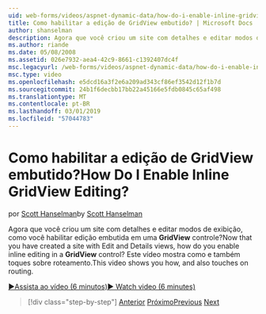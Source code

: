 ```yaml
---
uid: web-forms/videos/aspnet-dynamic-data/how-do-i-enable-inline-gridview-editing
title: Como habilitar a edição de GridView embutido? | Microsoft Docs
author: shanselman
description: Agora que você criou um site com detalhes e editar modos de exibição, como você habilitar a edição embutida em um controle GridView? Este vídeo mostra como e também toqu...
ms.author: riande
ms.date: 05/08/2008
ms.assetid: 026e7932-aea4-42c9-8661-c1392407dc4f
msc.legacyurl: /web-forms/videos/aspnet-dynamic-data/how-do-i-enable-inline-gridview-editing
msc.type: video
ms.openlocfilehash: e5dcd16a3f2e6a209ad343cf86ef3542d12f1b7d
ms.sourcegitcommit: 24b1f6decbb17bb22a45166e5fdb0845c65af498
ms.translationtype: MT
ms.contentlocale: pt-BR
ms.lasthandoff: 03/01/2019
ms.locfileid: "57044783"
---
```

<a name="how-do-i-enable-inline-gridview-editing"></a><span data-ttu-id="948bf-105">Como habilitar a edição de GridView embutido?</span><span class="sxs-lookup"><span data-stu-id="948bf-105">How Do I Enable Inline GridView Editing?</span></span>
====================
<span data-ttu-id="948bf-106">por [Scott Hanselman](https://github.com/shanselman)</span><span class="sxs-lookup"><span data-stu-id="948bf-106">by [Scott Hanselman](https://github.com/shanselman)</span></span>

<span data-ttu-id="948bf-107">Agora que você criou um site com detalhes e editar modos de exibição, como você habilitar edição embutida em uma **GridView** controle?</span><span class="sxs-lookup"><span data-stu-id="948bf-107">Now that you have created a site with Edit and Details views, how do you enable inline editing in a **GridView** control?</span></span> <span data-ttu-id="948bf-108">Este vídeo mostra como e também toques sobre roteamento.</span><span class="sxs-lookup"><span data-stu-id="948bf-108">This video shows you how, and also touches on routing.</span></span>

[<span data-ttu-id="948bf-109">&#9654;Assista ao vídeo (6 minutos)</span><span class="sxs-lookup"><span data-stu-id="948bf-109">&#9654; Watch video (6 minutes)</span></span>](https://channel9.msdn.com/Blogs/ASP-NET-Site-Videos/how-do-i-enable-inline-gridview-editing)

> [!div class="step-by-step"]
> <span data-ttu-id="948bf-110">[Anterior](your-first-scaffold-and-what-is-dynamic-data.md)
> [Próximo](how-do-i-change-how-my-fields-render.md)</span><span class="sxs-lookup"><span data-stu-id="948bf-110">[Previous](your-first-scaffold-and-what-is-dynamic-data.md)
[Next](how-do-i-change-how-my-fields-render.md)</span></span>
